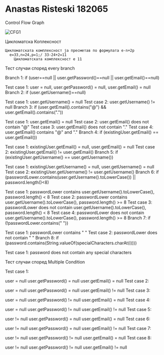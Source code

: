 # Anastas Risteski 182065
Control Flow Graph


![CFG1](https://github.com/anastasristeski/SI_2023_lab2_182065/assets/77769395/e116bd0a-7198-4cdb-8560-d5e0867c1e6d)



Цикломатска Коплексност

    Цикломатската комплексност ја пресметав по формулата e-n+2p
      e=33,n=24,p=1;/ 33-24+2=11
        Цикломатската комплексност е 11      

Тест случаи според every branch

Branch 1: if (user==null || user.getPassword()==null || user.getEmail()==null)

Test case 1: user = null, user.getPassword() = null, user.getEmail() = null
Branch 2: if (user.getUsername()==null)

Test case 1: user.getUsername() = null
Test case 2: user.getUsername() != null
Branch 3: if (user.getEmail().contains("@") && user.getEmail().contains("."))

Test case 1: user.getEmail() = null
Test case 2: user.getEmail() does not contain "@"
Test case 3: user.getEmail() does not contain "."
Test case 4: user.getEmail() contains "@" and "."
Branch 4: if (existingUser.getEmail() == user.getEmail())

Test case 1: existingUser.getEmail() = null, user.getEmail() = null
Test case 2: existingUser.getEmail() != user.getEmail()
Branch 5: if (existingUser.getUsername() == user.getUsername())

Test case 1: existingUser.getUsername() = null, user.getUsername() = null
Test case 2: existingUser.getUsername() != user.getUsername()
Branch 6: if (passwordLower.contains(user.getUsername().toLowerCase()) || password.length()<8)

Test case 1: passwordLower contains user.getUsername().toLowerCase(), password.length() < 8
Test case 2: passwordLower contains user.getUsername().toLowerCase(), password.length() >= 8
Test case 3: passwordLower does not contain user.getUsername().toLowerCase(), password.length() < 8
Test case 4: passwordLower does not contain user.getUsername().toLowerCase(), password.length() >= 8
Branch 7: if (!passwordLower.contains(" "))

Test case 1: passwordLower contains " "
Test case 2: passwordLower does not contain " "
Branch 8: if (password.contains(String.valueOf(specialCharacters.charAt(i))))

Test case 1: password does not contain any special characters


Тест случаи според Multiple Condition

Test case 1:

user = null
user.getPassword() = null
user.getEmail() = null
Test case 2:

user = null
user.getPassword() = null
user.getEmail() != null
Test case 3:

user = null
user.getPassword() != null
user.getEmail() = null
Test case 4:

user = null
user.getPassword() != null
user.getEmail() != null
Test case 5:

user != null
user.getPassword() = null
user.getEmail() = null
Test case 6:

user != null
user.getPassword() = null
user.getEmail() != null
Test case 7:

user != null
user.getPassword() != null
user.getEmail() = null
Test case 8:

user != null
user.getPassword() != null
user.getEmail() != null
